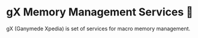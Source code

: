 # gX Memory Management Services 🥏

gX (Ganymede Xpedia) is set of services for macro memory management.
